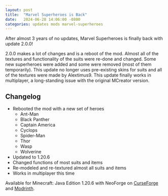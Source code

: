 ```yaml
---
layout: post
title:  "Marvel Superheroes is Back"
date:   2024-06-28 14:06:00 -0800
categories: updates mods marvel-superheroes
---
```

After almost 3 years of no updates, Marvel Superheroes is finally back with update 2.0.0!

2.0.0 makes a lot of changes and is a reboot of the mod. Almost all of the textures and functionality of the suits were re-done and changed. Some new superheroes were added and some were removed (most of them temporarily). This update no longer uses pre-existing skins for suits and all of the textures were made by Alextimus9. This update finally works in multiplayer, a long-standing issue with the original MCreator version.

## Changelog
- Rebooted the mod with a new set of heroes
  - Ant-Man
  - Black Panther
  - Captain America
  - Cyclops
  - Spider-Man
  - Thor
  - Wasp
  - Wolverine
- Updated to 1.20.6
- Changed functions of most suits and items
- Re-modeled and re-textured almost all suits and items
- Works in multiplayer this time

Available for Minecraft: Java Edition 1.20.6 with NeoForge on [CurseForge](https://www.curseforge.com/minecraft/mc-mods/marvel-superheroes) and [Modrinth](https://modrinth.com/mod/marvel-superheroes).
